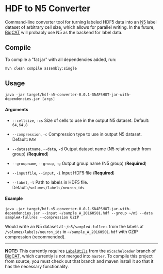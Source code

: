 # HDF to N5 Converter
Command-line converter tool for turning labeled HDF5 data into an [N5](https://github.com/saalfeldlab/n5) label dataset of arbitrary cell size, which allows for parallel writing. In the future, [BigCAT](https://github.com/saalfeldlab/bigcat) will probably use N5 as the backend for label data.

## Compile

To compile a "fat jar" with all dependencies added, run:

```
mvn clean compile assembly:single
```

## Usage

```
java -jar target/hdf-n5-converter-0.0.1-SNAPSHOT-jar-with-dependencies.jar [args]
```

#### Arguments

-  `--cellsize`, `-cs`
   Size of cells to use in the output N5 dataset. Default: `64,64,8`
   
-  `--compression`, `-c`
   Compression type to use in output N5 dataset. Default: `RAW`
   
-  `--datasetname`, `--data`, `-d`
   Output dataset name (N5 relative path from group)
   (**Required**)
   
-  `--groupname`, `--group`, `-g`
   Output group name (N5 group)
   (**Required**)
   
-  `--inputfile`, `--input`, `-i`
   Input HDF5 file
   (**Required**)
   
-   `--label`, `-l`
   Path to labels in HDF5 file. Default:`/volumes/labels/neuron_ids`

#### Example

```
java -jar target/hdf-n5-converter-0.0.1-SNAPSHOT-jar-with-dependencies.jar --input ~/sample_A_20160501.hdf --group ~/n5 --data sampleA-fullres --compression GZIP
```

Would write an N5 dataset at `~/n5/sampleA-fullres` from the labels at `/volumes/labels/neuron_ids` in `~/sample_A_20160501.hdf` with GZIP compression (recommended).


---


**NOTE:** This currently requires [`LabelUtils`](https://github.com/shrucis1/bigcat/blob/85c26f718cae97a133e279f3f3ec1e3ab7eaa73d/src/main/java/bdv/labels/labelset/LabelUtils.java) from the `n5cacheloader` branch of [BigCAT](https://github.com/shrucis1/bigcat), which currently is not merged into `master`. To compile this project from source, you must check out that branch and maven install it so that it has the necessary functionality.
